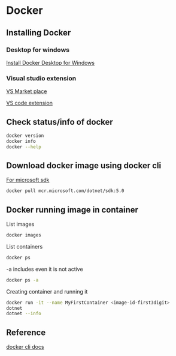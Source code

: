 # Docker

## Installing Docker

### Desktop for windows

[Install Docker Desktop for Windows](https://docs.docker.com/docker-for-windows/install/)

### Visual studio extension

[VS Market place](https://marketplace.visualstudio.com/items?itemName=ms-azuretools.vscode-docker)

[VS code extension](https://code.visualstudio.com/docs/containers/overview)

## Check status/info of docker

```sh
docker version
docker info
docker --help
```

## Download docker image using docker cli

[For microsoft sdk](https://hub.docker.com/_/microsoft-dotnet-sdk/)

```sh
docker pull mcr.microsoft.com/dotnet/sdk:5.0
```

## Docker running image in container

List images 

```sh
docker images
```

List containers

```sh
docker ps
```

-a includes even it is not active
```sh
docker ps -a
```

Creating container and running it

```sh
docker run -it --name MyFirstContainer <image-id-first3digit>
dotnet
dotnet --info
```

## Reference

[docker cli docs](https://docs.docker.com/engine/reference/commandline/images/)